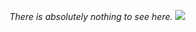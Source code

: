 *There is absolutely nothing to see here.*
![](https://media.tenor.com/S61VCO73mOAAAAAj/linux-tux.gif)

<!--- Table of my languages
| Learning | Want to learn|
| -------- | ------------ |
| ![C](https://img.shields.io/badge/c-blue?style=for-the-badge&logo=C&logoColor=white) ![C++](https://img.shields.io/badge/c%2B%2B-white?style=for-the-badge&logo=c%2B%2B&logoColor=blue) | ![Assembler](https://img.shields.io/badge/asssembler-white?style=for-the-badge&logo=ASSEMBLER)
| ![Python](https://img.shields.io/badge/python-blue?style=for-the-badge&logo=PYTHON&logoColor=yellow) | ![HTML5](https://img.shields.io/badge/html5-orange?style=for-the-badge&logo=HTML5&logoColor=white)
| ![Markdown](https://img.shields.io/badge/markdown-black?style=for-the-badge&logo=markdown&logoColor=white) | ![Static Badge](https://img.shields.io/badge/LaTeX-white?style=for-the-badge&logo=latex&logoColor=%23258f84)
---!>
